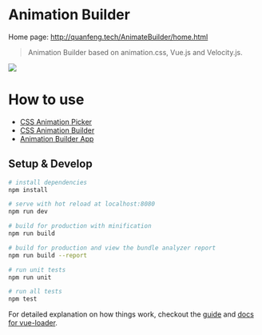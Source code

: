 # Animation Builder
Home page: <http://quanfeng.tech/AnimateBuilder/home.html>
> Animation Builder based on animation.css, Vue.js and Velocity.js.

![](http://7xp4vm.com1.z0.glb.clouddn.com/Animation_Builder.jpg)

# How to use

- [CSS Animation Picker](http://quanfeng.tech/AnimateBuilder/home.html#/css-picker)
- [CSS Animation Builder](http://quanfeng.tech/AnimateBuilder/home.html#/css-builder)
- [Animation Builder App](http://quanfeng.tech/AnimateBuilder/home.html#/app)

## Setup & Develop

``` bash
# install dependencies
npm install

# serve with hot reload at localhost:8080
npm run dev

# build for production with minification
npm run build

# build for production and view the bundle analyzer report
npm run build --report

# run unit tests
npm run unit

# run all tests
npm test
```

For detailed explanation on how things work, checkout the [guide](http://vuejs-templates.github.io/webpack/) and [docs for vue-loader](http://vuejs.github.io/vue-loader).

